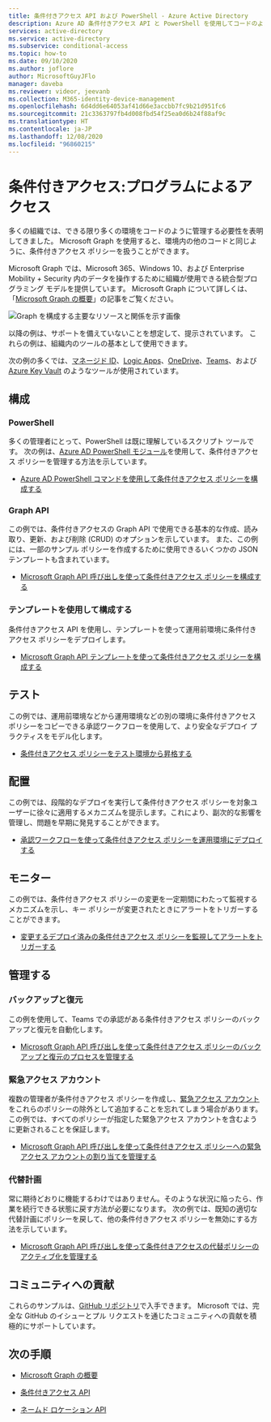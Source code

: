 ```yaml
---
title: 条件付きアクセス API および PowerShell - Azure Active Directory
description: Azure AD 条件付きアクセス API と PowerShell を使用してコードのようにポリシーを管理する
services: active-directory
ms.service: active-directory
ms.subservice: conditional-access
ms.topic: how-to
ms.date: 09/10/2020
ms.author: joflore
author: MicrosoftGuyJFlo
manager: daveba
ms.reviewer: videor, jeevanb
ms.collection: M365-identity-device-management
ms.openlocfilehash: 6d4dd6e64053af41d66e3accbb7fc9b21d951fc6
ms.sourcegitcommit: 21c3363797fb4d008fbd54f25ea0d6b24f88af9c
ms.translationtype: HT
ms.contentlocale: ja-JP
ms.lasthandoff: 12/08/2020
ms.locfileid: "96860215"
---
```

# <a name="conditional-access-programmatic-access"></a>条件付きアクセス:プログラムによるアクセス

多くの組織では、できる限り多くの環境をコードのように管理する必要性を表明してきました。 Microsoft Graph を使用すると、環境内の他のコードと同じように、条件付きアクセス ポリシーを扱うことができます。

Microsoft Graph では、Microsoft 365、Windows 10、および Enterprise Mobility + Security 内のデータを操作するために組織が使用できる統合型プログラミング モデルを提供しています。 Microsoft Graph について詳しくは、「[Microsoft Graph の概要](/graph/overview)」の記事をご覧ください。

![Graph を構成する主要なリソースと関係を示す画像](./media/howto-conditional-access-apis/microsoft-graph.png)

以降の例は、サポートを備えていないことを想定して、提示されています。 これらの例は、組織内のツールの基本として使用できます。 

次の例の多くでは、[マネージド ID](../managed-identities-azure-resources/overview.md)、[Logic Apps](../../logic-apps/logic-apps-overview.md)、[OneDrive](https://www.microsoft.com/microsoft-365/onedrive/online-cloud-storage)、[Teams](https://www.microsoft.com/microsoft-365/microsoft-teams/group-chat-software/)、および [Azure Key Vault](../../key-vault/general/overview.md) のようなツールが使用されています。

## <a name="configure"></a>構成

### <a name="powershell"></a>PowerShell

多くの管理者にとって、PowerShell は既に理解しているスクリプト ツールです。 次の例は、[Azure AD PowerShell モジュール](https://www.powershellgallery.com/packages/AzureAD)を使用して、条件付きアクセス ポリシーを管理する方法を示しています。

- [Azure AD PowerShell コマンドを使用して条件付きアクセス ポリシーを構成する](https://github.com/Azure-Samples/azure-ad-conditional-access-apis/tree/main/01-configure/powershell)

### <a name="graph-api"></a>Graph API

この例では、条件付きアクセスの Graph API で使用できる基本的な作成、読み取り、更新、および削除 (CRUD) のオプションを示しています。 また、この例には、一部のサンプル ポリシーを作成するために使用できるいくつかの JSON テンプレートも含まれています。

- [Microsoft Graph API 呼び出しを使って条件付きアクセス ポリシーを構成する](https://github.com/Azure-Samples/azure-ad-conditional-access-apis/tree/main/01-configure/graphapi)

### <a name="configure-using-templates"></a>テンプレートを使用して構成する

条件付きアクセス API を使用し、テンプレートを使って運用前環境に条件付きアクセス ポリシーをデプロイします。

- [Microsoft Graph API テンプレートを使って条件付きアクセス ポリシーを構成する](https://github.com/Azure-Samples/azure-ad-conditional-access-apis/tree/main/01-configure/templates)

## <a name="test"></a>テスト

この例では、運用前環境などから運用環境などの別の環境に条件付きアクセス ポリシーをコピーできる承認ワークフローを使用して、より安全なデプロイ プラクティスをモデル化します。

- [条件付きアクセス ポリシーをテスト環境から昇格する](https://github.com/Azure-Samples/azure-ad-conditional-access-apis/tree/main/02-test)

## <a name="deploy"></a>配置

この例では、段階的なデプロイを実行して条件付きアクセス ポリシーを対象ユーザーに徐々に適用するメカニズムを提示します。これにより、副次的な影響を管理し、問題を早期に発見することができます。

- [承認ワークフローを使って条件付きアクセス ポリシーを運用環境にデプロイする](https://github.com/Azure-Samples/azure-ad-conditional-access-apis/tree/main/03-deploy)

## <a name="monitor"></a>モニター

この例では、条件付きアクセス ポリシーの変更を一定期間にわたって監視するメカニズムを示し、キー ポリシーが変更されたときにアラートをトリガーすることができます。

- [変更するデプロイ済みの条件付きアクセス ポリシーを監視してアラートをトリガーする](https://github.com/Azure-Samples/azure-ad-conditional-access-apis/tree/main/04-monitor)

## <a name="manage"></a>管理する

### <a name="backup-and-restore"></a>バックアップと復元

この例を使用して、Teams での承認がある条件付きアクセス ポリシーのバックアップと復元を自動化します。

- [Microsoft Graph API 呼び出しを使って条件付きアクセス ポリシーのバックアップと復元のプロセスを管理する](https://github.com/Azure-Samples/azure-ad-conditional-access-apis/tree/main/05-manage/01-backup-restore)

### <a name="emergency-access-accounts"></a>緊急アクセス アカウント

複数の管理者が条件付きアクセス ポリシーを作成し、[緊急アクセス アカウント](../roles/security-emergency-access.md)をこれらのポリシーの除外として追加することを忘れてしまう場合があります。 この例では、すべてのポリシーが指定した緊急アクセス アカウントを含むように更新されることを保証します。

- [Microsoft Graph API 呼び出しを使って条件付きアクセス ポリシーへの緊急アクセス アカウントの割り当てを管理する](https://github.com/Azure-Samples/azure-ad-conditional-access-apis/tree/main/05-manage/02-emergency-access)

### <a name="contingency-planning"></a>代替計画

常に期待どおりに機能するわけではありません。そのような状況に陥ったら、作業を続行できる状態に戻す方法が必要になります。 次の例では、既知の適切な代替計画にポリシーを戻して、他の条件付きアクセス ポリシーを無効にする方法を示しています。

- [Microsoft Graph API 呼び出しを使って条件付きアクセスの代替ポリシーのアクティブ化を管理する](https://github.com/Azure-Samples/azure-ad-conditional-access-apis/tree/main/05-manage/03-contingency)

## <a name="community-contribution"></a>コミュニティへの貢献

これらのサンプルは、[GitHub リポジトリ](https://github.com/Azure-Samples/azure-ad-conditional-access-apis)で入手できます。 Microsoft では、完全な GitHub のイシューとプル リクエストを通じたコミュニティへの貢献を積極的にサポートしています。

## <a name="next-steps"></a>次の手順

- [Microsoft Graph の概要](/graph/overview)

- [条件付きアクセス API](/graph/api/resources/conditionalaccesspolicy)

- [ネームド ロケーション API](/graph/api/resources/namedlocation)
